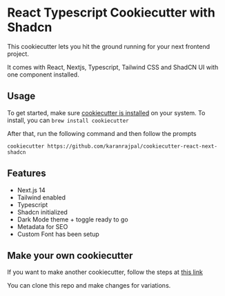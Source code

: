 # React Typescript Cookiecutter with Shadcn
This cookiecutter lets you hit the ground running for your next frontend project.

It comes with React, Nextjs, Typescript, Tailwind CSS and ShadCN UI with one component installed.

## Usage
To get started, make sure [cookiecutter is installed](https://cookiecutter.readthedocs.io/en/latest/installation.html#install-cookiecutter) on your system.
To install, you can `brew install cookiecutter`

After that, run the following command and then follow the prompts

`cookiecutter https://github.com/karanrajpal/cookiecutter-react-next-shadcn`

## Features
- Next.js 14
- Tailwind enabled
- Typescript
- Shadcn initialized
- Dark Mode theme + toggle ready to go
- Metadata for SEO
- Custom Font has been setup

## Make your own cookiecutter
If you want to make another cookiecutter, follow the steps at [this link](https://cookiecutter.readthedocs.io/en/latest/tutorials/tutorial2.html)

You can clone this repo and make changes for variations.
